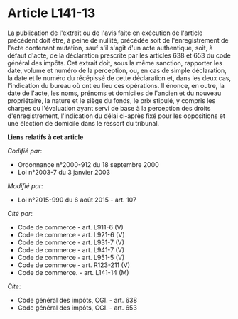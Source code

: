 # Article L141-13

La publication de l'extrait ou de l'avis faite en exécution de l'article précédent doit être, à peine de nullité, précédée
soit de l'enregistrement de l'acte contenant mutation, sauf s'il s'agit d'un acte authentique,  soit, à défaut d'acte, de la
déclaration prescrite par les articles 638 et 653 du code général des impôts. Cet extrait doit, sous la même sanction,
rapporter les date, volume et numéro de la perception, ou, en cas de simple déclaration, la date et le numéro du récépissé de
cette déclaration et, dans les deux cas, l'indication du bureau où ont eu lieu ces opérations. Il énonce, en outre, la date
de l'acte, les noms, prénoms et domiciles de l'ancien et du nouveau propriétaire, la nature et le siège du fonds, le prix
stipulé, y compris les charges ou l'évaluation ayant servi de base à la perception des droits d'enregistrement, l'indication
du délai ci-après fixé pour les oppositions et une élection de domicile dans le ressort du tribunal.

**Liens relatifs à cet article**

_Codifié par_:

  - Ordonnance n°2000-912 du 18 septembre 2000
  - Loi n°2003-7 du 3 janvier 2003

_Modifié par_:

  - Loi n°2015-990 du 6 août 2015 - art. 107

_Cité par_:

  - Code de commerce - art. L911-6 (V)
  - Code de commerce - art. L921-6 (V)
  - Code de commerce - art. L931-7 (V)
  - Code de commerce - art. L941-7 (V)
  - Code de commerce - art. L951-5 (V)
  - Code de commerce - art. R123-211 (V)
  - Code de commerce. - art. L141-14 (M)

_Cite_:

  - Code général des impôts, CGI. - art. 638
  - Code général des impôts, CGI. - art. 653
